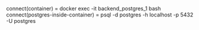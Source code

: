 connect(container) = docker exec -it backend_postgres_1 bash
connect(postgres-inside-container) = psql -d postgres -h localhost -p 5432 -U postgres
